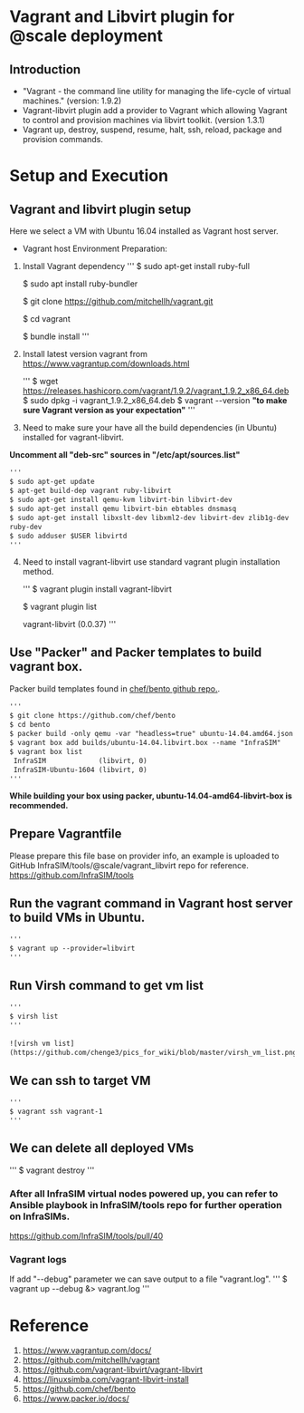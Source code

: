 # Vagrant and Libvirt plugin for @scale deployment

## Introduction
* "Vagrant - the command line utility for managing the life-cycle of virtual machines." (version: 1.9.2)
* Vagrant-libvirt plugin add a provider to Vagrant which allowing Vagrant to control and provision machines via libvirt toolkit. (version 1.3.1)
* Vagrant up, destroy, suspend, resume, halt, ssh, reload, package and provision commands.

# Setup and Execution

## Vagrant and libvirt plugin setup
Here we select a VM with Ubuntu 16.04 installed as Vagrant host server.
* Vagrant host Environment Preparation: 
   
1.  Install Vagrant dependency
    '''	
    $ sudo apt-get install ruby-full

    $ sudo apt install ruby-bundler

    $ git clone https://github.com/mitchellh/vagrant.git

    $ cd vagrant

    $ bundle install
    '''

2.  Install latest version vagrant from https://www.vagrantup.com/downloads.html
    
    '''
    $ wget https://releases.hashicorp.com/vagrant/1.9.2/vagrant_1.9.2_x86_64.deb 
    $ sudo dpkg -i vagrant_1.9.2_x86_64.deb
    $ vagrant --version  **"to make sure Vagrant version as your expectation"**
    '''

3.  Need to make sure your have all the build dependencies (in Ubuntu) installed for vagrant-libvirt. 

  **Uncomment all "deb-src" sources in "/etc/apt/sources.list"**
     
    '''  
    $ sudo apt-get update
    $ apt-get build-dep vagrant ruby-libvirt
    $ sudo apt-get install qemu-kvm libvirt-bin libvirt-dev
    $ sudo apt-get install qemu libvirt-bin ebtables dnsmasq
    $ sudo apt-get install libxslt-dev libxml2-dev libvirt-dev zlib1g-dev ruby-dev
    $ sudo adduser $USER libvirtd
    '''


4.  Need to install vagrant-libvirt use standard vagrant plugin installation method.
    
    '''
    $ vagrant plugin install vagrant-libvirt

    $ vagrant plugin list
    
    vagrant-libvirt (0.0.37)
    '''

## Use "Packer" and Packer templates to build vagrant box.

   Packer build templates found in [ chef/bento github repo.](https://github.com/chef/bento).
    
    '''
    $ git clone https://github.com/chef/bento
    $ cd bento
    $ packer build -only qemu -var "headless=true" ubuntu-14.04.amd64.json
    $ vagrant box add builds/ubuntu-14.04.libvirt.box --name "InfraSIM"
    $ vagrant box list
     InfraSIM             (libvirt, 0)
     InfraSIM-Ubuntu-1604 (libvirt, 0)
    '''

  **While building your box using packer, ubuntu-14.04-amd64-libvirt-box is recommended.**
   
## Prepare Vagrantfile

Please prepare this file base on provider info, an example is uploaded to GitHub InfraSIM/tools/@scale/vagrant_libvirt repo for reference.
https://github.com/InfraSIM/tools

## Run the vagrant command in Vagrant host server to build VMs in Ubuntu.
    '''
    $ vagrant up --provider=libvirt
    '''

## Run Virsh command to get vm list
    '''
    $ virsh list
    '''

    ![virsh vm list](https://github.com/chenge3/pics_for_wiki/blob/master/virsh_vm_list.png)


## We can ssh to target VM
    '''
    $ vagrant ssh vagrant-1
    '''

## We can delete all deployed VMs 
   ''' 
   $ vagrant destroy
   '''

### After all InfraSIM virtual nodes powered up, you can refer to Ansible playbook in InfraSIM/tools repo for further operation on InfraSIMs. 
https://github.com/InfraSIM/tools/pull/40

### Vagrant logs
If add "--debug" parameter we can save output to a file "vagrant.log". 
   '''
   $ vagrant up --debug &> vagrant.log
   '''
# Reference
1. https://www.vagrantup.com/docs/
2. https://github.com/mitchellh/vagrant
3. https://github.com/vagrant-libvirt/vagrant-libvirt
4. https://linuxsimba.com/vagrant-libvirt-install
5. https://github.com/chef/bento
6. https://www.packer.io/docs/
